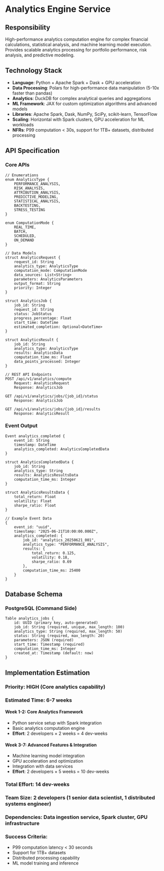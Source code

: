 # Analytics Engine Service

## Responsibility
High-performance analytics computation engine for complex financial calculations, statistical analysis, and machine learning model execution. Provides scalable analytics processing for portfolio performance, risk analysis, and predictive modeling.

## Technology Stack
- **Language**: Python + Apache Spark + Dask + GPU acceleration
- **Data Processing**: Polars for high-performance data manipulation (5-10x faster than pandas)
- **Analytics**: DuckDB for complex analytical queries and aggregations
- **ML Framework**: JAX for custom optimization algorithms and advanced models
- **Libraries**: Apache Spark, Dask, NumPy, SciPy, scikit-learn, TensorFlow
- **Scaling**: Horizontal with Spark clusters, GPU acceleration for ML workloads
- **NFRs**: P99 computation < 30s, support for 1TB+ datasets, distributed processing

## API Specification

### Core APIs
```pseudo
// Enumerations
enum AnalyticsType {
    PERFORMANCE_ANALYSIS,
    RISK_ANALYSIS,
    ATTRIBUTION_ANALYSIS,
    PREDICTIVE_MODELING,
    STATISTICAL_ANALYSIS,
    BACKTESTING,
    STRESS_TESTING
}

enum ComputationMode {
    REAL_TIME,
    BATCH,
    SCHEDULED,
    ON_DEMAND
}

// Data Models
struct AnalyticsRequest {
    request_id: String
    analytics_type: AnalyticsType
    computation_mode: ComputationMode
    data_sources: List<String>
    parameters: AnalyticsParameters
    output_format: String
    priority: Integer
}

struct AnalyticsJob {
    job_id: String
    request_id: String
    status: JobStatus
    progress_percentage: Float
    start_time: DateTime
    estimated_completion: Optional<DateTime>
}

struct AnalyticsResult {
    job_id: String
    analytics_type: AnalyticsType
    results: AnalyticsData
    computation_time_ms: Float
    data_points_processed: Integer
}

// REST API Endpoints
POST /api/v1/analytics/compute
    Request: AnalyticsRequest
    Response: AnalyticsJob

GET /api/v1/analytics/jobs/{job_id}/status
    Response: AnalyticsJob

GET /api/v1/analytics/jobs/{job_id}/results
    Response: AnalyticsResult
```

### Event Output
```pseudo
Event analytics_completed {
    event_id: String
    timestamp: DateTime
    analytics_completed: AnalyticsCompletedData
}

struct AnalyticsCompletedData {
    job_id: String
    analytics_type: String
    results: AnalyticsResultsData
    computation_time_ms: Integer
}

struct AnalyticsResultsData {
    total_return: Float
    volatility: Float
    sharpe_ratio: Float
}

// Example Event Data
{
    event_id: "uuid",
    timestamp: "2025-06-21T10:00:00.000Z",
    analytics_completed: {
        job_id: "analytics_20250621_001",
        analytics_type: "PERFORMANCE_ANALYSIS",
        results: {
            total_return: 0.125,
            volatility: 0.18,
            sharpe_ratio: 0.69
        },
        computation_time_ms: 25400
    }
}
```

## Database Schema

### PostgreSQL (Command Side)
```pseudo
Table analytics_jobs {
    id: UUID (primary key, auto-generated)
    job_id: String (required, unique, max_length: 100)
    analytics_type: String (required, max_length: 50)
    status: String (required, max_length: 20)
    parameters: JSON (required)
    start_time: Timestamp (required)
    computation_time_ms: Integer
    created_at: Timestamp (default: now)
}
```

## Implementation Estimation

### Priority: **HIGH** (Core analytics capability)
### Estimated Time: **6-7 weeks**

#### Week 1-2: Core Analytics Framework
- Python service setup with Spark integration
- Basic analytics computation engine
- **Effort**: 2 developers × 2 weeks = 4 dev-weeks

#### Week 3-7: Advanced Features & Integration
- Machine learning model integration
- GPU acceleration and optimization
- Integration with data services
- **Effort**: 2 developers × 5 weeks = 10 dev-weeks

### Total Effort: **14 dev-weeks**
### Team Size: **2 developers** (1 senior data scientist, 1 distributed systems engineer)
### Dependencies: Data ingestion service, Spark cluster, GPU infrastructure

### Success Criteria:
- P99 computation latency < 30 seconds
- Support for 1TB+ datasets
- Distributed processing capability
- ML model training and inference
